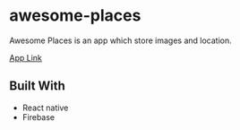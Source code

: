 # awesome-places
Awesome Places is an app which store images and location.

[App Link](https://github.com/Akkiro45/assets/blob/master/awesome-places/apk/app-release.apk)

## Built With
* React native
* Firebase


